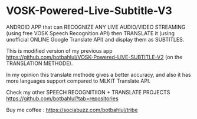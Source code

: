# VOSK-Powered-Live-Subtitle-V3
ANDROID APP that can RECOGNIZE ANY LIVE AUDIO/VIDEO STREAMING (using free VOSK Speech Recognition API) then TRANSLATE it (using unofficial ONLINE Google Translate API) and display them as SUBTITLES.

This is modified version of my previous app https://github.com/botbahlul/VOSK-Powered-LIVE-SUBTITLE-V2 (on the TRANSLATION METHODE).

In my opinion this translate methode gives a better accuracy, and also it has more languages support compared to MLKIT Translate API.

Check my other SPEECH RECOGNITIION + TRANSLATE PROJECTS https://github.com/botbahlul?tab=repositories

Buy me coffee : https://sociabuzz.com/botbahlul/tribe
